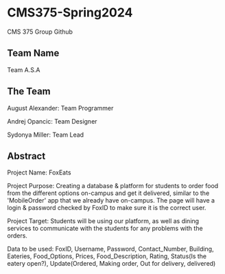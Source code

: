# CMS375-Spring2024
CMS 375 Group Github


## Team Name
Team A.S.A


## The Team

August Alexander: Team Programmer

Andrej Opancic: Team Designer

Sydonya Miller: Team Lead

## Abstract
Project Name: FoxEats

Project Purpose: Creating a database & platform for students to order food from the different options on-campus and get it delivered, similar to the 'MobileOrder' app that we already have on-campus. The page will have a login & password checked by FoxID to make sure it is the correct user.

Project Target: Students will be using our platform, as well as dining services to communicate with the students for any problems with the orders.

Data to be used: FoxID, Username, Password, Contact_Number, Building, Eateries, Food_Options, Prices, Food_Description, Rating, Status(Is the eatery open?), Update(Ordered, Making order, Out for delivery, delivered)
